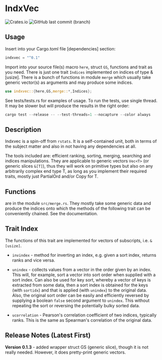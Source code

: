 # IndxVec

![Crates.io](https://img.shields.io/crates/v/indxvec?logo=rust) ![GitHub last commit (branch)](https://img.shields.io/github/last-commit/liborty/indxvec/HEAD?logo=github)  

## Usage

Insert into your Cargo.toml file [dependencies] section:

```rust
indxvec = "^0.1" 
```

Import into your source file(s) macro `here`, struct `GS`, functions and trait as you need. There is just one trait `Indices` implemented on indices of type &[usize]. There is a bunch of functions in module `merge` which usually take generic vector(s) as arguments and may produce some indices.

```rust
use indxvec::{here,GS,merge::*,Indices};
```

See tests/tests.rs for examples of usage. To run the tests, use single thread. It may be slower but will produce the results in the right order:

```rust
cargo test --release -- --test-threads=1 --nocapture --color always
```

## Description

Indxvec is a spin-off from `rstats`. It is a self-contained unit, both in terms of the subject matter and also in not having any dependencies at all.

The tools included are: efficient ranking, sorting, merging, searching and indices manipulations. They are  applicable to generic vectors `Vec<T>` (or generic slices `&[T]`), thus they will work on primitive types but also on any arbitrarily complex end type T, as long as you implement their required traits, mostly just PartialOrd and/or Copy for T.

## Functions

are in the module `src/merge.rs`. They mostly take some generic data and produce the indices onto which the methods of the following trait can be conveniently chained. See the documentation.

## Trait Index

The functions of this trait are implemented for vectors of subscripts, i.e. `&[usize]`.

* `invindex` - method for inverting an index, e.g. given a sort index, returns ranks and vice versa.

* `unindex` - collects values from a vector in the order given by an index. This will, for example, sort a vector into sort order when supplied with a sort index. Can also be used for key sort, whereby a vector of keys is extracted from some data, then a sort index is obtained for the keys (with `sortidx`) and that is applied (with `unindex`) to the original data. Also, the original sort order can be easily and efficiently reversed by supplying a boolean `false` second argument to `unindex`. This without repeating the sort or reversing the potentially bulky sorted data.

* `ucorrelation` - Pearson's correlation coefficient of two indices, typically ranks. This is the same as Spearman's correlation of the original data.

## Release Notes (Latest First)

**Version 0.1.3** - added wrapper struct GS (generic slice), though it is not really needed. However, it does pretty-print generic vectors.
